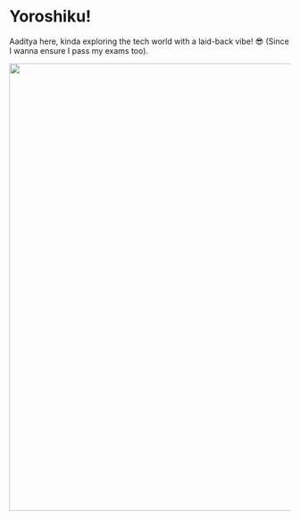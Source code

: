 <h1> Yoroshiku! </h1>

Aaditya here, kinda exploring the tech world with a laid-back vibe! 😎 (Since I wanna ensure I pass my exams too).

<img src="https://user-images.githubusercontent.com/74038190/225813708-98b745f2-7d22-48cf-9150-083f1b00d6c9.gif" width="800">
<br><br>


